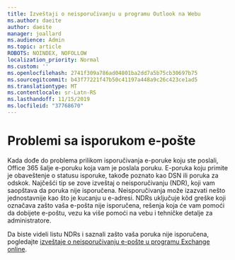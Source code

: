 ```yaml
---
title: Izveštaji o neisporučivanju u programu Outlook na Webu
ms.author: daeite
author: daeite
manager: joallard
ms.audience: Admin
ms.topic: article
ROBOTS: NOINDEX, NOFOLLOW
localization_priority: Normal
ms.custom: ''
ms.openlocfilehash: 2741f309a786ad04801ba2dd7a5b75cb30697b75
ms.sourcegitcommit: b43f77221f47b50c41197a448a9c26c423ce1ad5
ms.translationtype: MT
ms.contentlocale: sr-Latn-RS
ms.lasthandoff: 11/15/2019
ms.locfileid: "37768670"
---
```

# <a name="issues-with-email-delivery"></a>Problemi sa isporukom e-pošte

Kada dođe do problema prilikom isporučivanja e-poruke koju ste poslali, Office 365 šalje e-poruku koja vam je poslala poruku. E-poruka koju primite je obaveštenje o statusu isporuke, takođe poznato kao DSN ili poruka za odskok. Najčešći tip se zove izveštaj o neisporučivanju (NDR), koji vam saopštava da poruka nije isporučena. Neisporučivanja može izazvati nešto jednostavnije kao što je kucanju u e-adresi. NDRs uključuje kôd greške koji označava zašto vaša e-pošta nije isporučena, rešenja koja će vam pomoći da dobijete e-poštu, vezu ka više pomoći na vebu i tehničke detalje za administratore.

Da biste videli listu NDRs i saznali zašto vaša poruka nije isporučena, pogledajte [izveštaje o neisporučivanju e-pošte u programu Exchange online](https://docs.microsoft.com/exchange/mail-flow-best-practices/non-delivery-reports-in-exchange-online/non-delivery-reports-in-exchange-online).